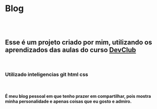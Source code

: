 <h1>Blog</h1>
<br>
<br>
<h2>Esse é um projeto criado por mim, utilizando os aprendizados das aulas do curso <a href="https://www.rodolfomori.com.br/devclub">DevClub</a></h2>
<br>
<h3>Utilizado inteligencias git html css</h3>
<br>
<h4>É meu blog pessoal em que tenho prazer em compartilhar, pois mostra minha personalidade e apenas coisas que eu gosto e admiro.</h4>
